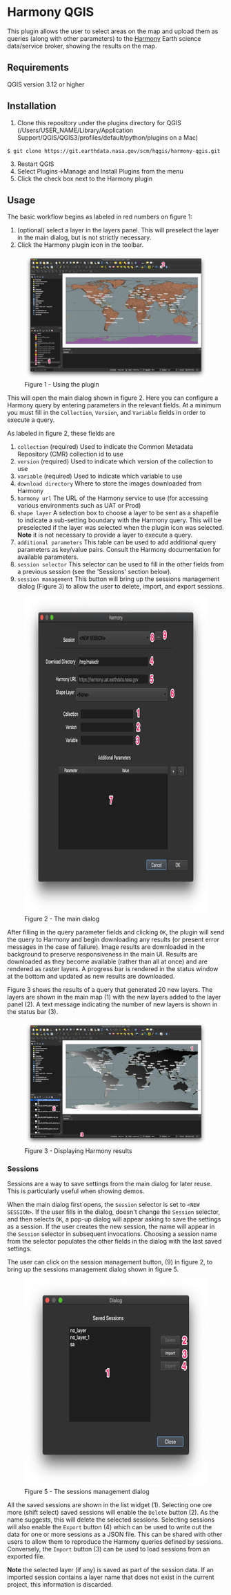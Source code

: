 # Harmony QGIS

This plugin allows the user to select areas on the map and upload them as queries (along with other parameters) to the [Harmony](ssh://git@git.earthdata.nasa.gov:7999/hqgis/harmony-qgis.git) Earth science data/service broker, showing the results on the map.

## Requirements
QGIS version 3.12 or higher

## Installation
1. Clone this repository under the plugins directory for QGIS (/Users/USER_NAME/Library/Application Support/QGIS/QGIS3/profiles/default/python/plugins on a Mac)
```
$ git clone https://git.earthdata.nasa.gov/scm/hqgis/harmony-qgis.git
```
3. Restart QGIS
4. Select Plugins->Manage and Install Plugins from the menu
5. Click the check box next to the Harmony plugin

## Usage

The basic workflow begins as labeled in red numbers on figure 1:

1. (optional) select a layer in the layers panel. This will preselect the layer in the main dialog, but is not strictly necessary.
2. Click the Harmony plugin icon in the toolbar.

<figure>
<img src="qgis1_labeled.png">
<figcaption>Figure 1 - Using the plugin</figcaption>
</figure>

This will open the main dialog shown in figure 2.
Here you can configure a Harmony query by entering parameters in the relevant fields. At a minimum you must fill in the `Collection`, `Version`, and `Variable` fields in order to execute a query. 

As labeled in figure 2, these fields are

1. `collection` (required) Used to indicate the Common Metadata Repository (CMR) collection id to use
2. `version` (required) Used to indicate which version of the collection to use
3. `variable` (required) Used to indicate which variable to use
4. `download directory` Where to store the images downloaded from Harmony
5. `harmony url` The URL of the Harmony service to use (for accessing various environments such as UAT or Prod)
6. `shape layer` A selection box to choose a layer to be sent as a shapefile to indicate a sub-setting boundary with the Harmony query. This will be preselected if the layer was selected when the plugin icon was selected. **Note** it is not necessary to provide a layer to execute a query.
7. `additional parameters` This table can be used to add additional query parameters as key/value pairs. Consult the Harmony documentation for available parameters.
8. `session selector` This selector can be used to fill in the other fields from a previous session (see the 'Sessions' section below).
9. `session management` This button will bring up the sessions management dialog (Figure 3) to allow the user to delete, import, and export sessions.

<figure>
<img src="dialog.png" height=735 width=728/>
<figcaption>Figure 2 - The main dialog</figcaption>
</figure>

After filling in the query parameter fields and clicking `OK`, the plugin will send the query to Harmony and begin downloading any results (or present error messages in the case of failure). Image results are downloaded in the background to preserve responsiveness in the main UI. Results are downloaded as they become available (rather than all at once) and are rendered as raster layers. A progress bar is rendered in the status window at the bottom and updated as new results are downloaded.

Figure 3 shows the results of a query that generated 20 new layers. The layers are shown in the main map (1) with the new layers added to the layer panel (2). A text message indicating the number of new layers is shown in the status bar (3).

<figure>
<img src="qgis2_labeled.png">
<figcaption>Figure 3 - Displaying Harmony results</figcaption>
</figure>

### Sessions

Sessions are a way to save settings from the main dialog for later reuse. This is particularly useful when showing demos.

When the main dialog first opens, the `Session` selector is set to `<NEW SESSION>`. If the user fills in the dialog, doesn't change the `Session` selector, and then selects `OK`, a pop-up dialog will appear asking to save the settings as a session. If the user creates the new session, the name will appear in the `Session` selector in subsequent invocations. Choosing a session name from the selector populates the other fields in the dialog with the last saved settings.

The user can click on the session management button, (9) in figure 2, to bring up the sessions management dialog shown in figure 5.

<figure>
<img src="sessions_dialog.png" height=480 width=569/>
<figcaption>Figure 5 - The sessions management dialog</figcaption>
</figure>

All the saved sessions are shown in the list widget (1). Selecting one ore more (shift select) saved sessions will enable the `Delete` button (2). As the name suggests, this will delete the selected sessions. Selecting sessions will also enable the `Export` button (4)
which can be used to write out the data for one or more sessions as a JSON file. This can be shared with other users to allow them to reproduce the Harmony queries defined by sessions. Conversely, the `Import` button (3) can be used to load sessions from an exported file. 

**Note** the selected layer (if any) is saved as part of the session data. If an imported session contains a layer name that does not exist in the current project, this information is discarded.
